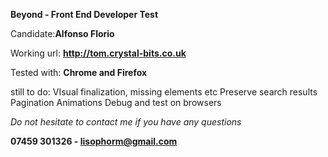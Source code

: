 **Beyond - Front End Developer Test**


Candidate:**Alfonso Florio**

Working url: **http://tom.crystal-bits.co.uk**

Tested with: **Chrome and Firefox**

still to do:
VIsual finalization, missing elements etc
Preserve search results
Pagination
Animations
Debug and test on browsers




_Do not hesitate to contact me if you have any questions_

**07459 301326 - lisophorm@gmail.com**

